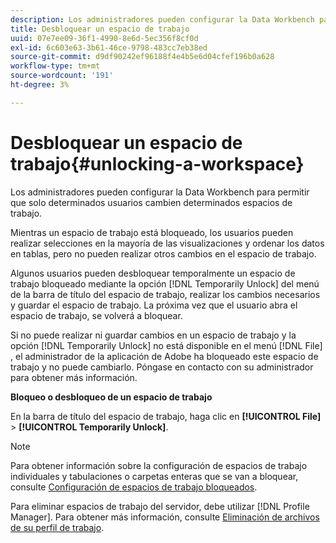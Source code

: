 ```yaml
---
description: Los administradores pueden configurar la Data Workbench para permitir que solo determinados usuarios cambien determinados espacios de trabajo.
title: Desbloquear un espacio de trabajo
uuid: 07e7ee09-36f1-4990-8e6d-5ec356f8cf0d
exl-id: 6c603e63-3b61-46ce-9798-483cc7eb38ed
source-git-commit: d9df90242ef96188f4e4b5e6d04cfef196b0a628
workflow-type: tm+mt
source-wordcount: '191'
ht-degree: 3%

---
```


# Desbloquear un espacio de trabajo{#unlocking-a-workspace}

Los administradores pueden configurar la Data Workbench para permitir que solo determinados usuarios cambien determinados espacios de trabajo.

Mientras un espacio de trabajo está bloqueado, los usuarios pueden realizar selecciones en la mayoría de las visualizaciones y ordenar los datos en tablas, pero no pueden realizar otros cambios en el espacio de trabajo.

Algunos usuarios pueden desbloquear temporalmente un espacio de trabajo bloqueado mediante la opción [!DNL Temporarily Unlock] del menú de la barra de título del espacio de trabajo, realizar los cambios necesarios y guardar el espacio de trabajo. La próxima vez que el usuario abra el espacio de trabajo, se volverá a bloquear.

Si no puede realizar ni guardar cambios en un espacio de trabajo y la opción [!DNL Temporarily Unlock] no está disponible en el menú [!DNL File] , el administrador de la aplicación de Adobe ha bloqueado este espacio de trabajo y no puede cambiarlo. Póngase en contacto con su administrador para obtener más información.

**Bloqueo o desbloqueo de un espacio de trabajo**

En la barra de título del espacio de trabajo, haga clic en **[!UICONTROL File]** > **[!UICONTROL Temporarily Unlock]**.

>[!NOTE]
>
>Para obtener información sobre la configuración de espacios de trabajo individuales y tabulaciones o carpetas enteras que se van a bloquear, consulte [Configuración de espacios de trabajo bloqueados](../../../home/c-get-started/c-intf-anlys-ftrs/c-config-locked-wkspc/c-config-locked-wkspc.md#concept-b6ce110bbed645d89f29373b5106836a).

Para eliminar espacios de trabajo del servidor, debe utilizar [!DNL Profile Manager]. Para obtener más información, consulte [Eliminación de archivos de su perfil de trabajo](../../../home/c-get-started/c-admin-intrf/c-prof-mgr/t-del-files-wkg-prof.md#task-1e29c25e6c824cc9b51cb651e835856b).
